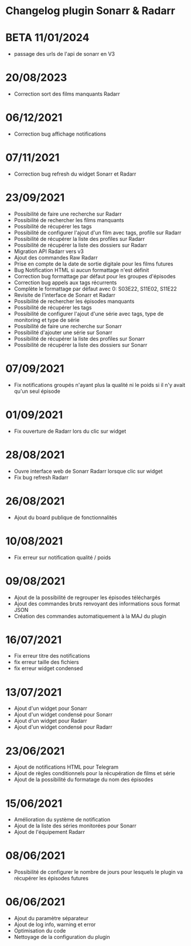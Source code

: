 # Changelog plugin Sonarr & Radarr


# BETA 11/01/2024

- passage des urls de l'api de sonarr en V3

# 20/08/2023

- Correction sort des films manquants Radarr
# 06/12/2021

- Correction bug affichage notifications

# 07/11/2021

- Correction bug refresh du widget Sonarr et Radarr

# 23/09/2021

- Possibilité de faire une recherche sur Radarr
- Possibilité de rechercher les films manquants
- Possibilité de récupérer les tags
- Possibilité de configurer l'ajout d'un film avec tags, profile sur Radarr
- Possibilité de récupérer la liste des profiles sur Radarr
- Possibilité de récupérer la liste des dossiers sur Radarr
- Migration API Radarr vers v3
- Ajout des commandes Raw Radarr
- Prise en compte de la date de sortie digitale pour les films futures
- Bug Notification HTML si aucun formattage n'est définit
- Correction bug formattage par défaut pour les groupes d'épisodes
- Correction bug appels aux tags récurrents
- Complète le formattage par défaut avec 0: S03E22, S11E02, S11E22
- Revisite de l'interface de Sonarr et Radarr
- Possibilité de rechercher les épisodes manquants
- Possibilité de récupérer les tags
- Possibilité de configurer l'ajout d'une série avec tags, type de monitoring et type de série
- Possibilité de faire une recherche sur Sonarr
- Possibilité d'ajouter une série sur Sonarr
- Possibilité de récupérer la liste des profiles sur Sonarr
- Possibilité de récupérer la liste des dossiers sur Sonarr


# 07/09/2021

- Fix notifications groupés n'ayant plus la qualité ni le poids si il n'y avait qu'un seul épisode

# 01/09/2021

- Fix ouverture de Radarr lors du clic sur widget

# 28/08/2021

- Ouvre interface web de Sonarr Radarr lorsque clic sur widget
- Fix bug refresh Radarr

# 26/08/2021

- Ajout du board publique de fonctionnalités

# 10/08/2021

- Fix erreur sur notification qualité / poids

# 09/08/2021

- Ajout de la possibilité de regrouper les épisodes téléchargés
- Ajout des commandes bruts renvoyant des informations sous format JSON
- Création des commandes automatiquement à la MAJ du plugin

# 16/07/2021

- Fix erreur titre des notifications
- fix erreur taille des fichiers
- fix erreur widget condensed

# 13/07/2021

- Ajout d'un widget pour Sonarr
- Ajout d'un widget condensé pour Sonarr
- Ajout d'un widget pour Radarr
- Ajout d'un widget condensé pour Radarr

# 23/06/2021

- Ajout de notifications HTML pour Telegram
- Ajout de règles conditionnels pour la récupération de films et série
- Ajout de la possibilité du formatage du nom des épisodes

# 15/06/2021

- Amélioration du système de notification
- Ajout de la liste des séries monitorées pour Sonarr
- Ajout de l'équipement Radarr

# 08/06/2021

- Possibilité de configurer le nombre de jours pour lesquels le plugin va récupérer les épisodes futures

# 06/06/2021

- Ajout du paramètre séparateur
- Ajout de log info, warning et error
- Optimisation du code
- Nettoyage de la configuration du plugin


